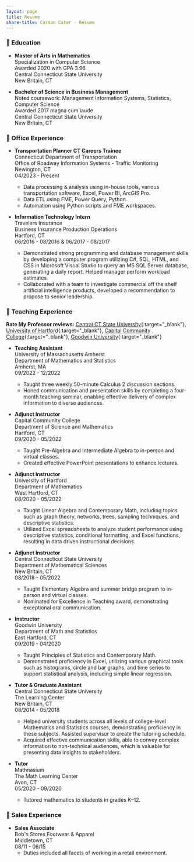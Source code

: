 ```yaml
---
layout: page
title: Resume
share-title: Carman Cater - Resume
---
```


### :school: Education

- **Master of Arts in Mathematics**  
Specialization in Computer Science  
Awarded 2020 with GPA 3.96  
Central Connecticut State University  
New Britain, CT

- **Bachelor of Science in Business Management**  
Noted coursework: Management Information Systems, Statistics, Computer Science  
Awarded 2017 magna cum laude  
Central Connecticut State University  
New Britain, CT

### :office: Office Experience

- **Transportation Planner CT Careers Trainee**  
Connecticut Department of Transportation  
Office of Roadway Information Systems - Traffic Monitoring    
Newington, CT  
04/2023 - Present
    - Data processing & analysis using in-house tools, various transportation software, Excel, Power BI, ArcGIS Pro.
    - Data ETL using FME, Power Query, Python.
    - Automation using Python scripts and FME workspaces.
    
- **Information Technology Intern**  
Travelers Insurance    
Business Insurance Production Operations    
Hartford, CT  
06/2016 - 08/2016 & 06/2017 - 08/2017
    - Demonstrated strong programming and database management skills by developing a computer program utilizing C#, SQL, HTML, and CSS in Microsoft Visual Studio to query an MS SQL Server database, generating a daily report. Helped manager perform workload estimates.
    - Collaborated with a team to investigate commercial off the shelf artificial intelligence products, developed a recommendation to propose to senior leadership.


### :school: Teaching Experience

**Rate My Professor reviews:** [Central CT State University](https://www.ratemyprofessors.com/professor/2398329){:target="_blank"}, [University of Hartford](https://www.ratemyprofessors.com/professor/2619271){:target="_blank"}, [Capital Community College](https://www.ratemyprofessors.com/professor/2619272){:target="_blank"}, [Goodwin University](https://www.ratemyprofessors.com/professor/2523642){:target="_blank"}

- **Teaching Assistant**  
University of Massachusetts Amherst  
Department of Mathematics and Statistics  
Amherst, MA  
09/2022 - 12/2022
    - Taught three weekly 50-minute Calculus 2 discussion sections.
    - Honed communication and presentation skills by completing a four-month teaching seminar, enabling effective delivery of complex information to diverse audiences.
    
- **Adjunct Instructor**  
Capital Community College    
Department of Science and Mathematics   
Hartford, CT    
09/2020 - 05/2022
    - Taught Pre-Algebra and Intermediate Algebra to in-person and virtual classes.
    - Created effective PowerPoint presentations to enhance lectures.
    
- **Adjunct Instructor**  
University of Hartford     
Department of Mathematics     
West Hartford, CT      
08/2020 - 05/2022  
    - Taught Linear Algebra and Contemporary Math, including topics such as graph theory, networks, trees, sampling techniques, and descriptive statistics.
    - Utilized Excel spreadsheets to analyze student performance using descriptive statistics, conditional formatting, and Excel functions, resulting in data driven instructional decisions.
    
- **Adjunct Instructor**  
Central Connecticut State University       
Department of Mathematical Sciences      
New Britain, CT        
08/2018 - 05/2022  
    - Taught Elementary Algebra and summer bridge program to in-person and virtual classes.
    - Nominated for Excellence in Teaching award, demonstrating exceptional oral communication.
    
- **Instructor**  
Goodwin University         
Department of Math and Statistics        
East Hartford, CT          
09/2019 - 04/2020  
    - Taught Principles of Statistics and Contemporary Math.
    - Demonstrated proficiency in Excel, utilizing various graphical tools such as histograms, circle and bar graphs, and time series to support statistical analysis, including simple linear regression.
    
- **Tutor & Graduate Assistant**  
Central Connecticut State University         
The Learning Center       
New Britain, CT          
08/2014 - 05/2018    
    - Helped university students across all levels of college-level Mathematics and Statistics courses, demonstrating proficiency in these subjects. Assisted supervisor to create the tutoring schedule.
    - Acquired effective communication skills, able to convey complex information to non-technical audiences, which is valuable for presenting data insights to stakeholders.

- **Tutor**  
Mathnasium           
The Math Learning Center         
Avon, CT            
05/2020 - 09/2020    
    - Tutored mathematics to students in grades K–12.

### :department_store: Sales Experience  
- **Sales Associate**  
Bob's Stores Footwear & Apparel  
Middletown, CT  
08/11 - 06/15
    - Duties included all facets of working in a retail environment.